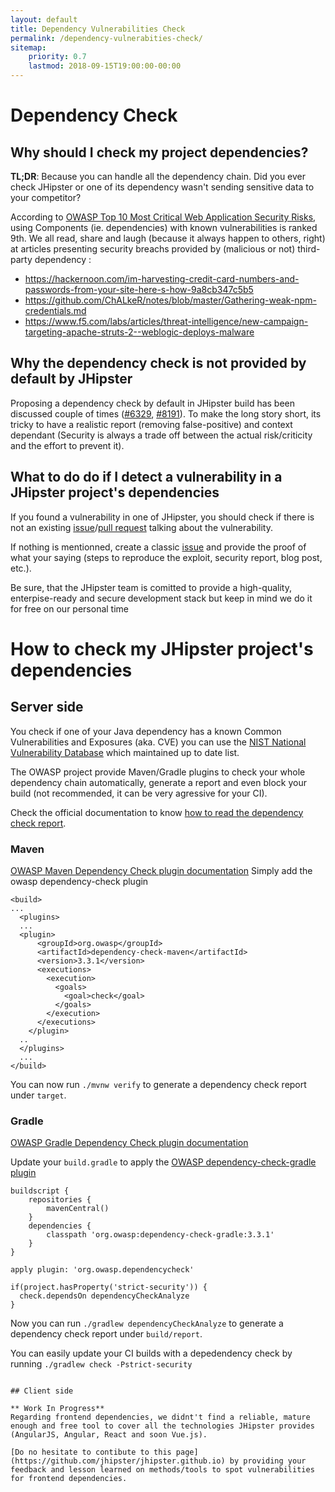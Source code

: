 ```yaml
---
layout: default
title: Dependency Vulnerabilities Check
permalink: /dependency-vulnerabities-check/
sitemap:
    priority: 0.7
    lastmod: 2018-09-15T19:00:00-00:00
---
```


# <i class="fa fa-lock"></i> Dependency Check

## Why should I check my project dependencies?

**TL;DR**: Because you can handle all the dependency chain. Did you ever check JHipster or one of its dependency wasn't sending sensitive data to your competitor?

According to [OWASP Top 10 Most Critical Web Application Security Risks](https://www.owasp.org/index.php/Category:OWASP_Top_Ten_Project), using Components (ie. dependencies) with known vulnerabilities is ranked 9th. We all read, share and laugh (because it always happen to others, right) at articles presenting security breachs provided by (malicious or not) third-party dependency :
* https://hackernoon.com/im-harvesting-credit-card-numbers-and-passwords-from-your-site-here-s-how-9a8cb347c5b5
* https://github.com/ChALkeR/notes/blob/master/Gathering-weak-npm-credentials.md
* https://www.f5.com/labs/articles/threat-intelligence/new-campaign-targeting-apache-struts-2--weblogic-deploys-malware

## Why the dependency check is not provided by default by JHipster

Proposing a dependency check by default in JHipster build has been discussed couple of times ([#6329](https://github.com/jhipster/generator-jhipster/issues/6329), [#8191](https://github.com/jhipster/generator-jhipster/issues/8191)). To make the long story short, its tricky to have a realistic report (removing false-positive) and context dependant (Security is always a trade off between the actual risk/criticity and the effort to prevent it).

## What to do do if I detect a vulnerability in a JHipster project's dependencies

If you found a vulnerability in one of JHipster, you should check if there is not an existing  [issue](https://github.com/jhipster/generator-jhipster/issues)/[pull request](https://github.com/jhipster/generator-jhipster/pulls) talking about the vulnerability.

If nothing is mentionned, create a classic [issue](https://github.com/jhipster/generator-jhipster/issues) and provide the proof of what your saying (steps to reproduce the exploit, security report, blog post, etc.).

Be sure, that the JHipster team is comitted to provide a high-quality, enterpise-ready and secure development stack but keep in mind we do it for free on our personal time

# How to check my JHipster project's dependencies

## Server side

You check if one of your Java dependency has a known Common Vulnerabilities and Exposures (aka. CVE) you can use the  [NIST National Vulnerability Database](https://nvd.nist.gov/) which maintained up to date list.

The OWASP project provide Maven/Gradle plugins to check your whole dependency chain automatically, generate a report and even block your build (not recommended, it can be very agressive for your CI).

Check the official documentation to know [how to read the dependency check report](https://jeremylong.github.io/DependencyCheck/general/thereport.html).

### Maven
[OWASP Maven Dependency Check plugin documentation](https://jeremylong.github.io/DependencyCheck/dependency-check-maven/index.html)
Simply add the owasp dependency-check plugin
```
<build>
...
  <plugins>
  ...
  <plugin>
      <groupId>org.owasp</groupId>
      <artifactId>dependency-check-maven</artifactId>
      <version>3.3.1</version>
      <executions>
        <execution>
          <goals>
            <goal>check</goal>
          </goals>
        </execution>
      </executions>
    </plugin>
  ..
  </plugins>
  ...
</build>
```
You can now run `./mvnw verify` to generate a dependency check report under `target`.

### Gradle
[OWASP Gradle Dependency Check plugin documentation](https://jeremylong.github.io/DependencyCheck/dependency-check-gradle/index.html)

Update your `build.gradle` to apply the [OWASP dependency-check-gradle plugin](https://plugins.gradle.org/plugin/org.owasp.dependencycheck)
```
buildscript {
    repositories {
        mavenCentral()
    }
    dependencies {
        classpath 'org.owasp:dependency-check-gradle:3.3.1'
    }
}

apply plugin: 'org.owasp.dependencycheck'

if(project.hasProperty('strict-security')) {
  check.dependsOn dependencyCheckAnalyze
}
```

Now you can run `./gradlew dependencyCheckAnalyze` to generate a dependency check report under `build/report`.

You can easily update your CI builds with a depedendency check by running `./gradlew check -Pstrict-security`
```

## Client side

** Work In Progress**
Regarding frontend dependencies, we didnt't find a reliable, mature enough and free tool to cover all the technologies JHipster provides (AngularJS, Angular, React and soon Vue.js).

[Do no hesitate to contibute to this page](https://github.com/jhipster/jhipster.github.io) by providing your feedback and lesson learned on methods/tools to spot vulnerabilities for frontend dependencies.
